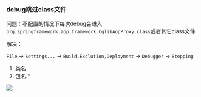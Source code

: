 ### debug跳过class文件

问题：不配置的情况下每次debug会进入`org.springframework.aop.framework.CglibAopProxy.class`或者其它class文件

解决：

`File` -> `Settings...` -> `Build,Exclution,Deployment` -> `Debugger` -> `Stepping`

1. 类名
2. 包名.*

![](images/idea-debug-stepping.png)